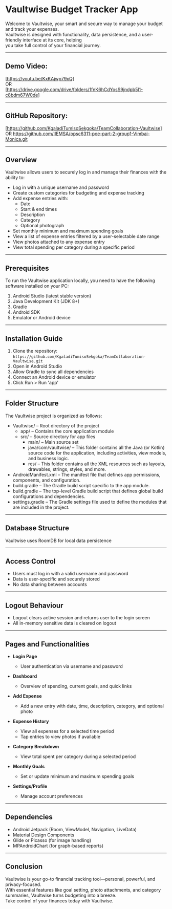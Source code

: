 # Vaultwise Budget Tracker App

Welcome to Vaultwise, your smart and secure way to manage your budget and track your expenses.  
Vaultwise is designed with functionality, data persistence, and a user-friendly interface at its core, helping  
you take full control of your financial journey.

---

## Demo Video:

[https://youtu.be/KxKAjwp79xQ]  
OR  
[https://drive.google.com/drive/folders/1fnK6hCdYosS9jndpb5l1-c8bdm67W0de]

---

## GitHub Repository:

[https://github.com/KgaladiTumisoSekgoka/TeamCollaboration-Vaultwise]
OR
https://github.com/IIEMSA/opsc6311-poe-part-2-group1-Vimbai-Monica.git

---

## Overview

Vaultwise allows users to securely log in and manage their finances with the ability to:

- Log in with a unique username and password  
- Create custom categories for budgeting and expense tracking  
- Add expense entries with:  
  - Date  
  - Start & end times  
  - Description  
  - Category  
  - Optional photograph  
- Set monthly minimum and maximum spending goals  
- View a list of expense entries filtered by a user-selectable date range  
- View photos attached to any expense entry  
- View total spending per category during a specific period  

---

## Prerequisites

To run the Vaultwise application locally, you need to have the following software installed on your PC:

1. Android Studio (latest stable version)  
2. Java Development Kit (JDK 8+)  
3. Gradle  
4. Android SDK  
5. Emulator or Android device  

---

## Installation Guide

1. Clone the repository:  
   `https://github.com/KgaladiTumisoSekgoka/TeamCollaboration-Vaultwise.git`
2. Open in Android Studio  
3. Allow Gradle to sync all dependencies  
4. Connect an Android device or emulator  
5. Click Run > Run 'app'  

---

## Folder Structure

The Vaultwise project is organized as follows:
- Vaultwise/ – Root directory of the project
  - app/ – Contains the core application module
  - src/ – Source directory for app files
    - main/ – Main source set
    - java/com/vaultwise/ – This folder contains all the Java (or Kotlin) source code for the application, including activities, view models, and business logic.
    - res/ – This folder contains all the XML resources such as layouts, drawables, strings, styles, and more.
- AndroidManifest.xml – The manifest file that defines app
permissions, components, and configuration.
- build.gradle – The Gradle build script specific to the app module.
- build.gradle – The top-level Gradle build script that defines global build configurations
and dependencies.
- settings.gradle – The Gradle settings file used to define the modules that are included in
the project.

---

## Database Structure

Vaultwise uses RoomDB for local data persistence

---

## Access Control

- Users must log in with a valid username and password  
- Data is user-specific and securely stored  
- No data sharing between accounts  

---

## Logout Behaviour

- Logout clears active session and returns user to the login screen  
- All in-memory sensitive data is cleared on logout  

---

## Pages and Functionalities

- **Login Page**  
  - User authentication via username and password

- **Dashboard**  
  - Overview of spending, current goals, and quick links

- **Add Expense**  
  - Add a new entry with date, time, description, category, and optional photo

- **Expense History**  
  - View all expenses for a selected time period  
  - Tap entries to view photos if available

- **Category Breakdown**  
  - View total spent per category during a selected period

- **Monthly Goals**  
  - Set or update minimum and maximum spending goals

- **Settings/Profile**  
  - Manage account preferences  

---

## Dependencies

- Android Jetpack (Room, ViewModel, Navigation, LiveData)  
- Material Design Components  
- Glide or Picasso (for image handling)  
- MPAndroidChart (for graph-based reports)  

---

## Conclusion

Vaultwise is your go-to financial tracking tool—personal, powerful, and privacy-focused.  
With essential features like goal setting, photo attachments, and category summaries, Vaultwise turns budgeting into a breeze.  
Take control of your finances today with Vaultwise.
